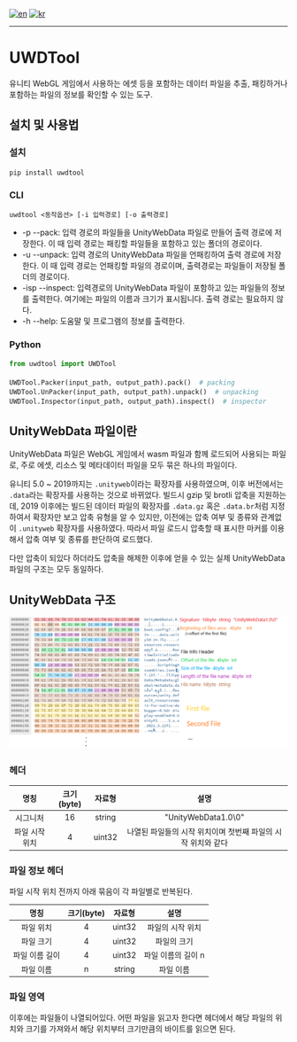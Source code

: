 [![en](https://img.shields.io/badge/lang-en-red.svg)](README.md)
[![kr](https://img.shields.io/badge/lang-kr-green.svg)](README.kr.md)

---

# UWDTool
유니티 WebGL 게임에서 사용하는 에셋 등을 포함하는 데이터 파일을 추출, 패킹하거나 포함하는 파일의 정보를 확인할 수 있는 도구.

## 설치 및 사용법
### 설치
```
pip install uwdtool
```

### CLI
```
uwdtool <동작옵션> [-i 입력경로] [-o 출력경로]
```

* -p --pack: 입력 경로의 파일들을 UnityWebData 파일로 만들어 출력 경로에 저장한다.
이 때 입력 경로는 패킹할 파일들을 포함하고 있는 폴더의 경로이다.
* -u --unpack: 입력 경로의 UnityWebData 파일을 언패킹하여 출력 경로에 저장한다.
이 때 입력 경로는 언패킹할 파일의 경로이며, 출력경로는 파일들이 저장될 폴더의 경로이다.
* -isp --inspect: 입력경로의 UnityWebData 파일이 포함하고 있는 파일들의 정보를 출력한다.
여기에는 파일의 이름과 크기가 표시됩니다. 출력 경로는 필요하지 않다.
* -h --help: 도움말 및 프로그램의 정보를 출력한다.

### Python
```python
from uwdtool import UWDTool

UWDTool.Packer(input_path, output_path).pack()  # packing
UWDTool.UnPacker(input_path, output_path).unpack()  # unpacking
UWDTool.Inspector(input_path, output_path).inspect()  # inspector
```


## UnityWebData 파일이란
UnityWebData 파일은 WebGL 게임에서 wasm 파일과 함께 로드되어 사용되는 파일로, 주로 에셋, 리소스 및 메타데이터 파일을 모두 묶은 하나의 파일이다.

유니티 5.0 ~ 2019까지는 `.unityweb`이라는 확장자를 사용하였으며, 이후 버전에서는 `.data`라는 확장자를 사용하는 것으로 바뀌었다.
빌드시 gzip 및 brotli 압축을 지원하는데, 2019 이후에는 빌드된 데이터 파일의 확장자를 `.data.gz` 혹은 `.data.br`처럼 지정하여서
확장자만 보고 압축 유형을 알 수 있지만, 이전에는 압축 여부 및 종류와 관계없이 `.unityweb` 확장자를 사용하였다.
따라서 파일 로드시 압축할 때 표시한 마커를 이용해서 압축 여부 및 종류를 판단하여 로드했다.

다만 압축이 되있다 하더라도 압축을 해제한 이후에 얻을 수 있는 실제 UnityWebData 파일의 구조는 모두 동일하다.

## UnityWebData 구조
![img_format](img/unitywebdata_format.png)

### 헤더
|    명칭    | 크기(byte) |  자료형   |                 설명                 |
|:--------:| :------------: |:------:|:----------------------------------:|
|   시그니처   | 16 | string |        "UnityWebData1.0\0"         |
| 파일 시작 위치 | 4 | uint32 | 나열된 파일들의 시작 위치이며 첫번째 파일의 시작 위치와 같다 |

### 파일 정보 헤더
파일 시작 위치 전까지 아래 묶음이 각 파일별로 반복된다.

| 명칭 | 크기(byte) |  자료형   |     설명      |
| :------------: | :------------: |:------:|:-----------:|
| 파일 위치 | 4 | uint32 |  파일의 시작 위치  |
| 파일 크기 | 4 | uint32 |   파일의 크기    |
| 파일 이름 길이 | 4 | uint32 | 파일 이름의 길이 n |
| 파일 이름 | n | string |    파일 이름    |

### 파일 영역
이후에는 파일들이 나열되어있다.
어떤 파일을 읽고자 한다면 헤더에서 해당 파일의 위치와 크기를 가져와서 해당 위치부터 크기만큼의 바이트를 읽으면 된다.
